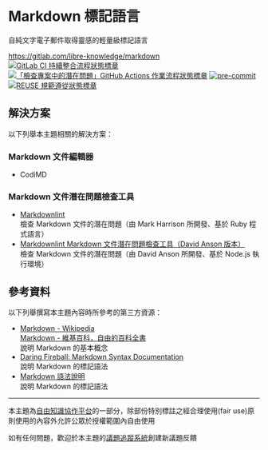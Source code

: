 # Markdown 標記語言

自純文字電子郵件取得靈感的輕量級標記語言

<https://gitlab.com/libre-knowledge/markdown>  
[![GitLab CI 持續整合流程狀態標章](https://gitlab.com/libre-knowledge/markdown/badges/main/pipeline.svg?ignore_skipped=true "點擊查看 GitLab CI 持續整合流程的運行狀態")](https://gitlab.com/libre-knowledge/markdown/-/commits/main) [![「檢查專案中的潛在問題」GitHub Actions 作業流程狀態標章](https://github.com/libre-knowledge/markdown/actions/workflows/check-potential-problems.yml/badge.svg "本專案使用 GitHub Actions 自動化檢查專案中的潛在問題")](https://github.com/libre-knowledge/markdown/actions/workflows/check-potential-problems.yml) [![pre-commit](https://img.shields.io/badge/pre--commit-enabled-brightgreen?logo=pre-commit&logoColor=white "本專案使用 pre-commit 檢查專案中的潛在問題")](https://github.com/pre-commit/pre-commit) [![REUSE 規範遵從狀態標章](https://api.reuse.software/badge/gitlab.com/libre-knowledge/markdown "本專案遵從 REUSE 規範降低軟體授權合規成本")](https://api.reuse.software/info/gitlab.com/libre-knowledge/markdown)

## 解決方案

以下列舉本主題相關的解決方案：

### Markdown 文件編輯器

* CodiMD

### Markdown 文件潛在問題檢查工具

* [Markdownlint](https://github.com/markdownlint/markdownlint)  
  檢查 Markdown 文件的潛在問題（由 Mark Harrison 所開發、基於 Ruby 程式語言）
* [Markdownlint Markdown 文件潛在問題檢查工具（David Anson 版本）](https://gitlab.com/libre-knowledge/markdownlint-david)  
  檢查 Markdown 文件的潛在問題（由 David Anson 所開發、基於 Node.js 執行環境）

## 參考資料

以下列舉撰寫本主題內容時所參考的第三方資源：

* [Markdown - Wikipedia](https://en.wikipedia.org/wiki/Markdown)  
  [Markdown - 維基百科，自由的百科全書](https://zh.wikipedia.org/zh-tw/Markdown)  
  說明 Markdown 的基本概念
* [Daring Fireball: Markdown Syntax Documentation](https://daringfireball.net/projects/markdown/syntax)  
  說明 Markdown 的標記語法
* [Markdown 語法說明](https://markdown.tw/)  
  說明 Markdown 的標記語法

---

本主題為[自由知識協作平台](https://gitlab.com/libre-knowledge/libre-knowledge)的一部分，除部份特別標註之經合理使用(fair use)原則使用的內容外允許公眾於授權範圍內自由使用

如有任何問題，歡迎於本主題的[議題追蹤系統](https://gitlab.com/libre-knowledge/markdown/-/issues)創建新議題反饋
